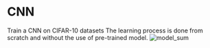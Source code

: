 # CNN
Train a CNN on CIFAR-10 datasets
The learning process is done from scratch and without the use of pre-trained model. 
![model_sum](https://github.com/nasimnou/CNN/blob/master/model_sum.JPEG)

